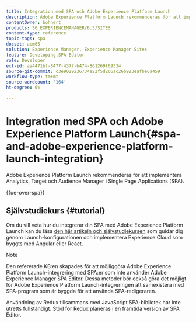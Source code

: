 ```yaml
---
title: Integration med SPA och Adobe Experience Platform Launch
description: Adobe Experience Platform Launch rekommenderas för att implementera Analytics, Target och Audience Manager inom SPA.
contentOwner: bohnert
products: SG_EXPERIENCEMANAGER/6.5/SITES
content-type: reference
topic-tags: spa
docset: aem65
solution: Experience Manager, Experience Manager Sites
feature: Developing,SPA Editor
role: Developer
exl-id: aa4471bf-8477-4377-b474-861269f69334
source-git-commit: c3e9029236734e22f5d266ac26b923eafbe0a459
workflow-type: tm+mt
source-wordcount: '164'
ht-degree: 0%

---
```


# Integration med SPA och Adobe Experience Platform Launch{#spa-and-adobe-experience-platform-launch-integration}

Adobe Experience Platform Launch rekommenderas för att implementera Analytics, Target och Audience Manager i Single Page Applications (SPA).

{{ue-over-spa}}

## Självstudiekurs {#tutorial}

Om du vill veta hur du integrerar din SPA med Adobe Experience Platform Launch kan du läsa [den här artikeln och självstudiekursen](https://experienceleague.adobe.com/docs/experience-manager-learn/sites/spa-editor/spa-editor-framework-feature-video-use.html) som guidar dig genom Launch-konfigurationen och implementera Experience Cloud som byggts med Angular eller React.

>[!NOTE]
>
>Den refererade KB:en skapades för att möjliggöra Adobe Experience Platform Launch-integrering med SPA:er som inte använder Adobe Experience Manager SPA Editor. Dessa metoder bör också göra det möjligt för Adobe Experience Platform Launch-integreringen att samexistera med SPA-program som är byggda för att använda SPA-redigeraren.
>
>Användning av Redux tillsammans med JavaScript SPA-bibliotek har inte utretts fullständigt. Stöd för Redux planeras i en framtida version av SPA Editor.
